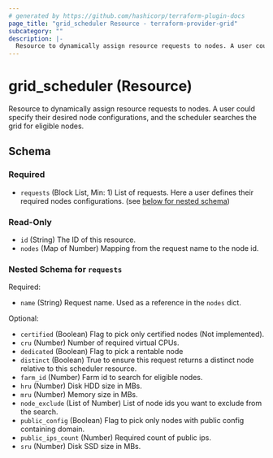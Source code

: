 ```yaml
---
# generated by https://github.com/hashicorp/terraform-plugin-docs
page_title: "grid_scheduler Resource - terraform-provider-grid"
subcategory: ""
description: |-
  Resource to dynamically assign resource requests to nodes. A user could specify their desired node configurations, and the scheduler searches the grid for eligible nodes.
---
```


# grid_scheduler (Resource)

Resource to dynamically assign resource requests to nodes. A user could specify their desired node configurations, and the scheduler searches the grid for eligible nodes.



<!-- schema generated by tfplugindocs -->
## Schema

### Required

- `requests` (Block List, Min: 1) List of requests. Here a user defines their required nodes configurations. (see [below for nested schema](#nestedblock--requests))

### Read-Only

- `id` (String) The ID of this resource.
- `nodes` (Map of Number) Mapping from the request name to the node id.

<a id="nestedblock--requests"></a>
### Nested Schema for `requests`

Required:

- `name` (String) Request name. Used as a reference in the `nodes` dict.

Optional:

- `certified` (Boolean) Flag to pick only certified nodes (Not implemented).
- `cru` (Number) Number of required virtual CPUs.
- `dedicated` (Boolean) Flag to pick a rentable node
- `distinct` (Boolean) True to ensure this request returns a distinct node relative to this scheduler resource.
- `farm_id` (Number) Farm id to search for eligible nodes.
- `hru` (Number) Disk HDD size in MBs.
- `mru` (Number) Memory size in MBs.
- `node_exclude` (List of Number) List of node ids you want to exclude from the search.
- `public_config` (Boolean) Flag to pick only nodes with public config containing domain.
- `public_ips_count` (Number) Required count of public ips.
- `sru` (Number) Disk SSD size in MBs.
